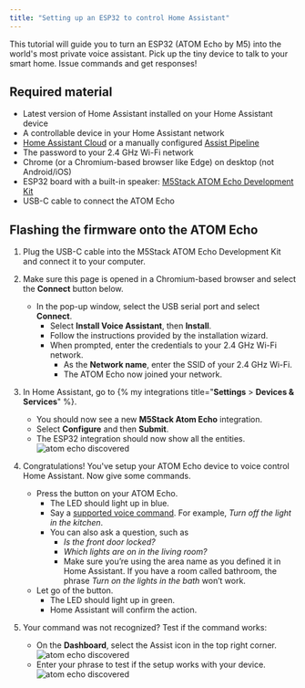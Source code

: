 ```yaml
---
title: "Setting up an ESP32 to control Home Assistant"
---
```


This tutorial will guide you to turn an ESP32 (ATOM Echo by M5) into the
world's most private voice assistant. Pick up the tiny device to talk to
your smart home. Issue commands and get responses!

## Required material

* Latest version of Home Assistant installed on your Home Assistant device 
* A controllable device in your Home Assistant network
* [Home Assistant Cloud](https://www.nabucasa.com) or a manually configured [Assist Pipeline](/integrations/assist_pipeline)
* The password to your 2.4&nbsp;GHz Wi-Fi network
* Chrome (or a Chromium-based browser like Edge) on desktop (not Android/iOS) 
* ESP32 board with a built-in speaker: [M5Stack ATOM Echo Development Kit](https://shop.m5stack.com/products/atom-echo-smart-speaker-dev-kit?ref=NabuCasa)
* USB-C cable to connect the ATOM Echo

## Flashing the firmware onto the ATOM Echo

1. Plug the USB-C cable into the M5Stack ATOM Echo Development Kit and connect it to your computer.
1. Make sure this page is opened in a Chromium-based browser and select the **Connect** button below.

   <script type="module" src="https://unpkg.com/esp-web-tools@9/dist/web/install-button.js?module"></script>
   <esp-web-install-button manifest="https://firmware.esphome.io/voice-assistant/m5stack-atom-echo/manifest.json"></esp-web-install-button>

   * In the pop-up window, select the USB serial port and select **Connect**.
        * Select **Install Voice Assistant**, then **Install**.
        * Follow the instructions provided by the installation wizard.
        * When prompted, enter the credentials to your 2.4&nbsp;GHz Wi-Fi network.
          * As the **Network name**, enter the SSID of your 2.4&nbsp;GHz Wi-Fi.
          * The ATOM Echo now joined your network.
1. In Home Assistant, go to {% my integrations title="**Settings** > **Devices & Services**" %}.
   * You should now see a new **M5Stack Atom Echo** integration.
   * Select **Configure** and then **Submit**.
   * The ESP32 integration should now show all the entities.
   ![atom echo discovered](/images/assist/m5stack-atom-echo-discovered-03.png)
1. Congratulations! You've setup your ATOM Echo device to voice control Home Assistant. Now give some commands.
   * Press the button on your ATOM Echo.
     * The LED should light up in blue.
     * Say a [supported voice command](/docs/assist/builtin_sentences/). For example, *Turn off the light in the kitchen*.
     * You can also ask a question, such as
        * *Is the front door locked?*
        * *Which lights are on in the living room?*
        * Make sure you’re using the area name as you defined it in Home Assistant. If you have a room called bathroom, the phrase *Turn on the lights in the bath* won’t work.
   * Let go of the button.
     * The LED should light up in green.
     * Home Assistant will confirm the action.
1. Your command was not recognized? Test if the command works:
   * On the **Dashboard**, select the Assist icon in the top right corner.
   ![atom echo discovered](/images/assist/assist-icon-01.png)
   * Enter your phrase to test if the setup works with your device.
   ![atom echo discovered](/images/assist/assist-test-sentence-01.png)